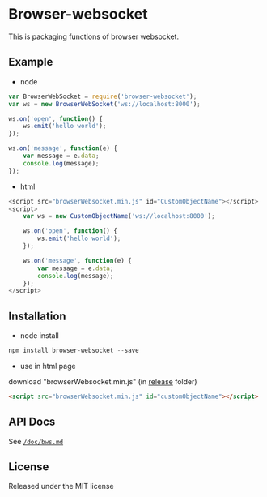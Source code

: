 # Browser-websocket

This is packaging functions of browser websocket.

## Example

- node

```js
var BrowserWebSocket = require('browser-websocket');
var ws = new BrowserWebSocket('ws://localhost:8000');

ws.on('open', function() {
    ws.emit('hello world');
});

ws.on('message', function(e) {
    var message = e.data;
    console.log(message);
});
```

- html

```js
<script src="browserWebsocket.min.js" id="CustomObjectName"></script>
<script>
    var ws = new CustomObjectName('ws://localhost:8000');

    ws.on('open', function() {
        ws.emit('hello world');
    });

    ws.on('message', function(e) {
        var message = e.data;
        console.log(message);
    });
</script>
```

## Installation

- node install

```js
npm install browser-websocket --save
```

- use in html page

download "browserWebsocket.min.js" (in [release](https://github.com/benjaminchen/browser-websocket/tree/master/release) folder)

```html
<script src="browserWebsocket.min.js" id="customObjectName"></script>
```

## API Docs

See [`/doc/bws.md`](https://github.com/benjaminchen/browser-websocket/blob/master/docs/bws.md)

## License

Released under the MIT license
